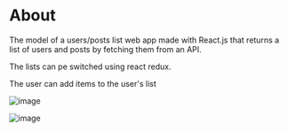 # About

The model of a users/posts list web app made with React.js that returns a list of users and posts by fetching them from an API.

The lists can pe switched using react redux.

The user can add items to the user's list

![image](https://user-images.githubusercontent.com/91996303/233833191-37ad99f8-7c70-466e-8118-7b74732ffc99.png)

![image](https://user-images.githubusercontent.com/91996303/233833307-ea592f4e-3af1-45a6-9197-99e8ecb3c1f0.png)

